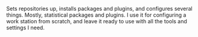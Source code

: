 Sets repositories up, installs packages and plugins, and configures several things.
Mostly, statistical packages and plugins.
I use it for configuring a work station from scratch, and leave it ready to use with all the tools and settings I need.